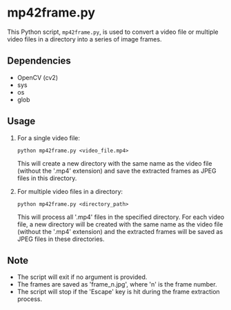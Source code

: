 # mp42frame.py

This Python script, `mp42frame.py`, is used to convert a video file or multiple video files in a directory into a series of image frames.

## Dependencies

- OpenCV (cv2)
- sys
- os
- glob

## Usage

1. For a single video file:
    ```
    python mp42frame.py <video_file.mp4>
    ```
    This will create a new directory with the same name as the video file (without the '.mp4' extension) and save the extracted frames as JPEG files in this directory.

2. For multiple video files in a directory:
    ```
    python mp42frame.py <directory_path>
    ```
    This will process all '.mp4' files in the specified directory. For each video file, a new directory will be created with the same name as the video file (without the '.mp4' extension) and the extracted frames will be saved as JPEG files in these directories.

## Note
- The script will exit if no argument is provided.
- The frames are saved as 'frame_n.jpg', where 'n' is the frame number.
- The script will stop if the 'Escape' key is hit during the frame extraction process.
